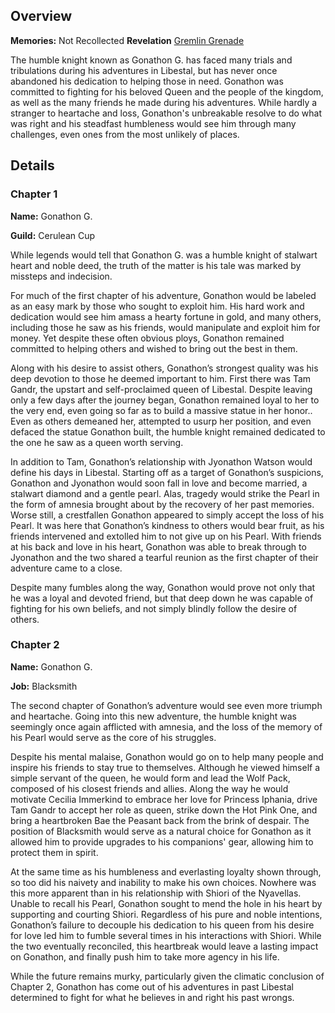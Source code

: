 <!-- title: Gonathon G -->
<!-- quote: "Oh where, oh where is my brave knight?"-->
<!-- chapters: -1 -->
<!-- images: (Gonathon's Chapter 1 Profile), (Gonathon terrorizing the local Libestians), (Gonathon's Chapter 2 Profile), (Gonathon in the "Monster" MV), (Gonathon in Chapter 2's Ending) -->
<!-- model: false -->

## Overview

**Memories:** Not Recollected
**Revelation** [Gremlin Grenade](#entry:gremlin-grenade-entry)

The humble knight known as Gonathon G. has faced many trials and tribulations during his adventures in Libestal, but has never once abandoned his dedication to helping those in need. Gonathon was committed to fighting for his beloved Queen and the people of the kingdom, as well as the many friends he made during his adventures. While hardly a stranger to heartache and loss, Gonathon's unbreakable resolve to do what was right and his steadfast humbleness would see him through many challenges, even ones from the most unlikely of places. 

## Details

### Chapter 1

**Name:** Gonathon G.

**Guild:** Cerulean Cup

While legends would tell that Gonathon G. was a humble knight of stalwart heart and noble deed, the truth of the matter is his tale was marked by missteps and indecision. 

For much of the first chapter of his adventure, Gonathon would be labeled as an easy mark by those who sought to exploit him. His hard work and dedication would see him amass a hearty fortune in gold, and many others, including those he saw as his friends, would manipulate and exploit him for money. Yet despite these often obvious ploys, Gonathon remained committed to helping others and wished to bring out the best in them. 

Along with his desire to assist others, Gonathon’s strongest quality was his deep devotion to those he deemed important to him. First there was Tam Gandr, the upstart and self-proclaimed queen of Libestal. Despite leaving only a few days after the journey began, Gonathon remained loyal to her to the very end, even going so far as to build a massive statue in her honor.. Even as others demeaned her, attempted to usurp her position, and even defaced the statue Gonathon built, the humble knight remained dedicated to the one he saw as a queen worth serving. 

In addition to Tam, Gonathon’s relationship with Jyonathon Watson would define his days in Libestal. Starting off as a target of Gonathon’s suspicions, Gonathon and Jyonathon would soon fall in love and become married, a stalwart diamond and a gentle pearl. Alas, tragedy would strike the Pearl in the form of amnesia brought about by the recovery of her past memories. Worse still, a crestfallen Gonathon appeared to simply accept the loss of his Pearl. It was here that Gonathon’s kindness to others would bear fruit, as his friends intervened and extolled him to not give up on his Pearl. With friends at his back and love in his heart, Gonathon was able to break through to Jyonathon and the two shared a tearful reunion as the first chapter of their adventure came to a close. 

Despite many fumbles along the way, Gonathon would prove not only that he was a loyal and devoted friend, but that deep down he was capable of fighting for his own beliefs, and not simply blindly follow the desire of others.


### Chapter 2

**Name:** Gonathon G.

**Job:** Blacksmith

 The second chapter of Gonathon’s adventure would see even more triumph and heartache. Going into this new adventure, the humble knight was seemingly once again afflicted with amnesia, and the loss of the memory of his Pearl would serve as the core of his struggles. 

Despite his mental malaise, Gonathon would go on to help many people and inspire his friends to stay true to themselves. Although he viewed himself a simple servant of the queen, he would form and lead the Wolf Pack, composed of his closest friends and allies. Along the way he would motivate Cecilia Immerkind to embrace her love for Princess Iphania, drive Tam Gandr to accept her role as queen, strike down the Hot Pink One, and bring a heartbroken Bae the Peasant back from the brink of despair. The position of Blacksmith would serve as a natural choice for Gonathon as it allowed him to provide upgrades to his companions' gear, allowing him to protect them in spirit.

At the same time as his humbleness and everlasting loyalty shown through, so too did his naivety and inability to make his own choices. Nowhere was this more apparent than in his relationship with Shiori of the Nyavellas. Unable to recall his Pearl, Gonathon sought to mend the hole in his heart by supporting and courting Shiori. Regardless of his pure and noble intentions, Gonathon’s failure to decouple his dedication to his queen from his desire for love led him to fumble several times in his interactions with Shiori. While the two eventually reconciled, this heartbreak would leave a lasting impact on Gonathon, and finally push him to take more agency in his life. 

While the future remains murky, particularly given the climatic conclusion of Chapter 2, Gonathon has come out of his adventures in past Libestal determined to fight for what he believes in and right his past wrongs. 

